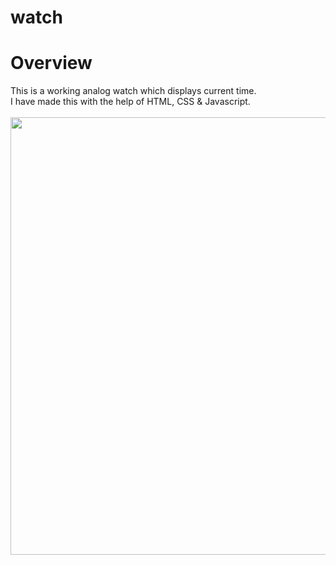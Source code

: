 # watch
 <h1>Overview</h1>
 This is a working analog watch which displays current time.
 <br>
 I have made this with the help of HTML, CSS & Javascript.
 <br>
 <br>
 <image src="img/clock.jpg" alt="" width="700px">
 
